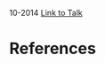 

10-2014
[Link to Talk](https://www.churchofjesuschrist.org/study/general-conference/2014/10/womens-session?lang=eng)



# References
